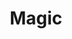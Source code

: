 ---
title: Magic
crosslinks:
- cardistry
- pennandteller
- IAmA
- magicTCG
- cardmagic
- EDC
- comics
- 2meirl4meirl
- funny
- '2013'
- keming
- agt
- skeptic
- television
- psychology
- Magicalsecrets
- Serendipity
---